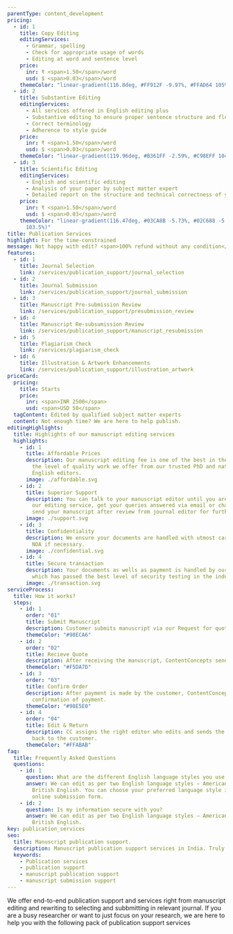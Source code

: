 ```yaml
---
parentType: content_development
pricing:
  - id: 1
    title: Copy Editing
    editingServices:
      - Grammar, spelling
      - Check for appropriate usage of words
      - Editing at word and sentence level
    price:
      inr: ₹ <span>1.50</span>/word
      usd: $ <span>0.03</span>/word
    themeColor: "linear-gradient(116.8deg, #FF912F -9.97%, #FFAD64 105%)"
  - id: 2
    title: Substantive Editing
    editingServices:
      - All services offered in English editing plus
      - Substantive editing to ensure proper sentence structure and flow
      - Correct terminology
      - Adherence to style guide
    price:
      inr: ₹ <span>1.50</span>/word
      usd: $ <span>0.03</span>/word
    themeColor: "linear-gradient(119.96deg, #B361FF -2.59%, #C98EFF 104.08%)"
  - id: 3
    title: Scientific Editing
    editingServices:
      - English and scientific editing
      - Analysis of your paper by subject matter expert
      - Detailed report on the structure and technical correctness of your paper
    price:
      inr: ₹ <span>1.50</span>/word
      usd: $ <span>0.03</span>/word
    themeColor: "linear-gradient(116.47deg, #03CA8B -5.73%, #02C688 -5.72%, #05E29C
      103.5%)"
title: Publication Services
highlight: For the time-constrained
message: Not happy with edit? <span>100% refund without any condition</span>
features:
  - id: 1
    title: Journal Selection
    link: /services/publication_support/journal_selection
  - id: 2
    title: Journal Submission
    link: /services/publication_support/journal_submission
  - id: 3
    title: Manuscript Pre-submission Review
    link: /services/publication_support/presubmission_review
  - id: 4
    title: Manuscript Re-subsumission Review
    link: /services/publication_support/manuscript_resubmission
  - id: 5
    title: Plagiarism Check
    link: /services/plagiarism_check
  - id: 6
    title: Illustration & Artwork Enhancements
    link: /services/publication_support/illustration_artwork
priceCard:
  pricing:
    title: Starts
    price:
      inr: <span>INR 2500</span>
      usd: <span>USD 50</span>
  tagContent: Edited by qualified subject matter experts
  content: Not enough time? We are here to help publish.
editingHighlights:
  title: Highlights of our manuscript editing services
  highlights:
    - id: 1
      title: Affordable Prices
      description: Our manuscript editing fee is one of the best in the industry for
        the level of quality work we offer from our trusted PhD and native
        English editors.
      image: ./affordable.svg
    - id: 2
      title: Superior Support
      description: You can talk to your manuscript editor until you are satisfied with
        our editing service, get your queries answered via email or chat and
        send your manuscript after review from journal editor for further check.
      image: ./support.svg
    - id: 3
      title: Confidentiality
      description: We ensure your documents are handled with utmost care. We can sign
        NDA if necessary.
      image: ./confidential.svg
    - id: 4
      title: Secure transaction
      description: Your documents as wells as payment is handled by our secure website
        which has passed the best level of security testing in the industry.
      image: ./transaction.svg
serviceProcess:
  title: How it works?
  steps:
    - id: 1
      order: "01"
      title: Submit Manuscript
      description: Customer submits manuscript via our Request for quote page.
      themeColor: "#98ECA6"
    - id: 2
      order: "02"
      title: Recieve Quote
      description: After receiving the manuscript, ContentConcepts sends price quote.
      themeColor: "#F5DA7D"
    - id: 3
      order: "03"
      title: Confirm Order
      description: After payment is made by the customer, ContentConcepts sends
        confirmation of payment.
      themeColor: "#98E5E0"
    - id: 4
      order: "04"
      title: Edit & Return
      description: CC assigns the right editor who edits and sends the edited document
        back to the customer.
      themeColor: "#FFABAB"
faq:
  title: Frequently Asked Questions
  questions:
    - id: 1
      question: What are the different English language styles you use while editing?
      answer: We can edit as per two English language styles – American English and
        British English. You can choose your preferred language style in the
        online submission form.
    - id: 2
      question: Is my information secure with you?
      answer: We can edit as per two English language styles – American English and
        British English.
key: publication_services
seo:
  title: Manuscript publication support.
  description: Manuscript publication support services in India. Truly affordable prices for top quality work offered by PhD editors.
  keywords:
    - Publication services
    - publication support
    - manuscript publication support
    - manuscript submission support
---
```


We offer end-to-end publication support and services right from manuscript editing and rewriting to selecting and subbmitting in relevant journal. If you are a busy researcher or want to just focus on your research, we are here to help you with the following pack of publication support services
